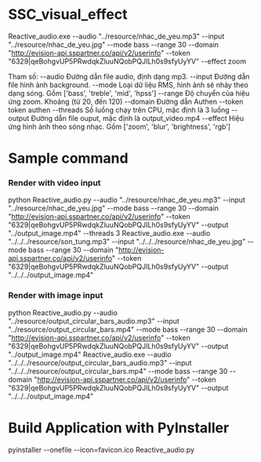 # SSC_visual_effect

Reactive_audio.exe --audio "../resource/nhac_de_yeu.mp3" --input "../resource/nhac_de_yeu.jpg" --mode bass --range 30 --domain "http://evision-api.sspartner.co/api/v2/userinfo" --token "6329|qeBohgvUP5PRwdqkZluuNQobPQJILh0s9sfyUyYV" --effect zoom

Tham số:
  --audio  Đường dẫn file audio, định dạng mp3.
  --input  Đường dẫn file hình ảnh background.
  --mode  Loại dữ liệu RMS, hình ảnh sẽ nhảy theo dạng sóng. Gồm ['bass', 'treble', 'mid', 'hpss']
  --range  Độ chuyển của hiệu ứng zoom. Khoảng (từ 20, đến 120) 
  --domain Đường dẫn Authen
  --token  token authen
  --threads Số luồng chạy trên CPU, mặc định là 3 luồng
  --output Đường dẫn file ouput, mặc định là output_video.mp4
  --effect Hiệu ứng hình ảnh theo sóng nhạc. Gồm ['zoom', 'blur', 'brightness', 'rgb']

# Sample command


### Render with video input
python Reactive_audio.py --audio "../resource/nhac_de_yeu.mp3" --input "../resource/nhac_de_yeu.jpg" --mode bass --range 30 --domain "http://evision-api.sspartner.co/api/v2/userinfo" --token "6329|qeBohgvUP5PRwdqkZluuNQobPQJILh0s9sfyUyYV" --output "../output_image.mp4" --threads 3
Reactive_audio.exe --audio "../../../resource/son_tung.mp3" --input "../../../resource/nhac_de_yeu.jpg" --mode bass --range 30 --domain "http://evision-api.sspartner.co/api/v2/userinfo" --token "6329|qeBohgvUP5PRwdqkZluuNQobPQJILh0s9sfyUyYV" --output "../../../output_image.mp4"

### Render with image input
python Reactive_audio.py --audio "../resource/output_circular_bars_audio.mp3" --input "../resource/output_circular_bars.mp4" --mode bass --range 30 --domain "http://evision-api.sspartner.co/api/v2/userinfo" --token "6329|qeBohgvUP5PRwdqkZluuNQobPQJILh0s9sfyUyYV" --output "../output_image.mp4"
Reactive_audio.exe --audio "../../../resource/output_circular_bars_audio.mp3" --input "../../../resource/output_circular_bars.mp4" --mode bass --range 30 --domain "http://evision-api.sspartner.co/api/v2/userinfo" --token "6329|qeBohgvUP5PRwdqkZluuNQobPQJILh0s9sfyUyYV" --output "../../../output_image.mp4"


# Build Application with PyInstaller

pyinstaller --onefile --icon=favicon.ico Reactive_audio.py
